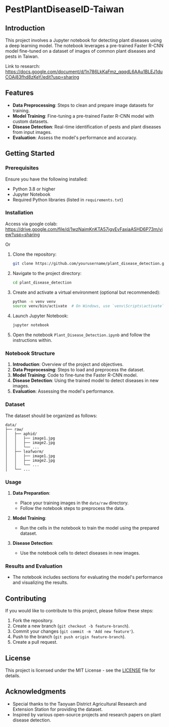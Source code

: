 # PestPlantDiseaseID-Taiwan
## Introduction

This project involves a Jupyter notebook for detecting plant diseases using a deep learning model. The notebook leverages a pre-trained Faster R-CNN model fine-tuned on a dataset of images of common plant diseases and pests in Taiwan. 

Link to research: https://docs.google.com/document/d/1n786LkKaFmz_qqqdL6AAu1BLEJ1duCOAj83fhd8zKeY/edit?usp=sharing

## Features

- **Data Preprocessing**: Steps to clean and prepare image datasets for training.
- **Model Training**: Fine-tuning a pre-trained Faster R-CNN model with custom datasets.
- **Disease Detection**: Real-time identification of pests and plant diseases from input images.
- **Evaluation**: Assess the model's performance and accuracy.

## Getting Started

### Prerequisites

Ensure you have the following installed:
- Python 3.8 or higher
- Jupyter Notebook
- Required Python libraries (listed in `requirements.txt`)

### Installation
Access via google colab: https://drive.google.com/file/d/1wzNaimKnKTA57igvEvFaxiaASHD6P73m/view?usp=sharing

Or
1. Clone the repository:
    ```sh
    git clone https://github.com/yourusername/plant_disease_detection.git
    ```

2. Navigate to the project directory:
    ```sh
    cd plant_disease_detection
    ```

3. Create and activate a virtual environment (optional but recommended):
    ```sh
    python -m venv venv
    source venv/bin/activate  # On Windows, use `venv\Scripts\activate`
    ```

4. Launch Jupyter Notebook:
    ```sh
    jupyter notebook
    ```

5. Open the notebook `Plant_Disease_Detection.ipynb` and follow the instructions within.

### Notebook Structure

1. **Introduction**: Overview of the project and objectives.
2. **Data Preprocessing**: Steps to load and preprocess the dataset.
3. **Model Training**: Code to fine-tune the Faster R-CNN model.
4. **Disease Detection**: Using the trained model to detect diseases in new images.
5. **Evaluation**: Assessing the model's performance.

### Dataset

The dataset should be organized as follows:
```
data/
├── raw/
│   ├── aphid/
│   │   ├── image1.jpg
│   │   ├── image2.jpg
│   │   └── ...
│   ├── leafworm/
│   │   ├── image1.jpg
│   │   ├── image2.jpg
│   │   └── ...
│   └── ...
```

### Usage

1. **Data Preparation**:
    - Place your training images in the `data/raw` directory.
    - Follow the notebook steps to preprocess the data.

2. **Model Training**:
    - Run the cells in the notebook to train the model using the prepared dataset.

3. **Disease Detection**:
    - Use the notebook cells to detect diseases in new images.

### Results and Evaluation

- The notebook includes sections for evaluating the model's performance and visualizing the results.

## Contributing

If you would like to contribute to this project, please follow these steps:

1. Fork the repository.
2. Create a new branch (`git checkout -b feature-branch`).
3. Commit your changes (`git commit -m 'Add new feature'`).
4. Push to the branch (`git push origin feature-branch`).
5. Create a pull request.

## License

This project is licensed under the MIT License - see the [LICENSE](LICENSE) file for details.

## Acknowledgments

- Special thanks to the Taoyuan District Agricultural Research and Extension Station for providing the dataset.
- Inspired by various open-source projects and research papers on plant disease detection.
